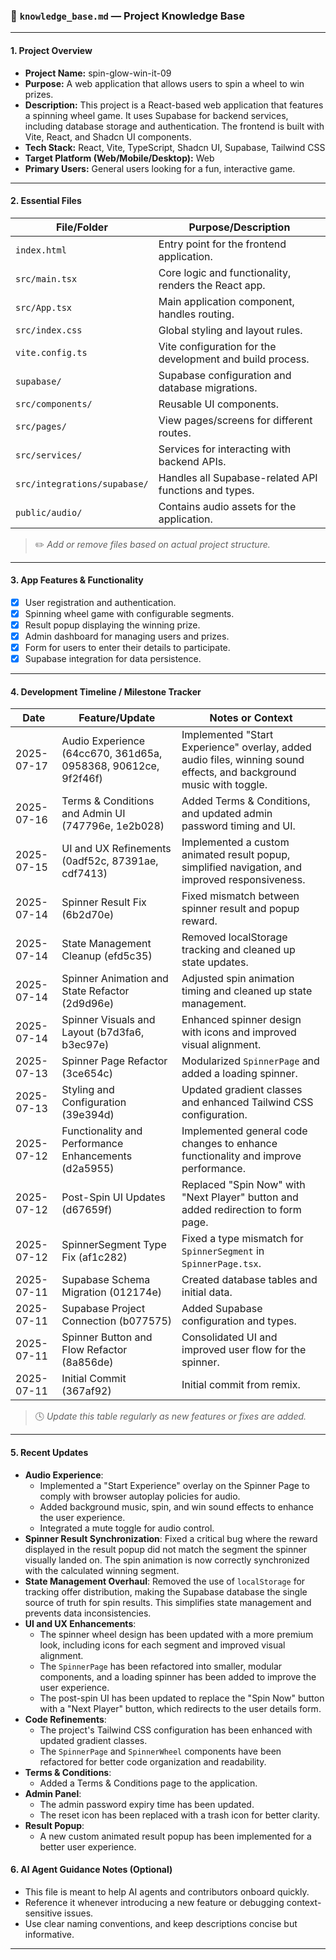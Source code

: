 ### 📘 `knowledge_base.md` — Project Knowledge Base

---

#### 1. **Project Overview**

* **Project Name:** spin-glow-win-it-09
* **Purpose:** A web application that allows users to spin a wheel to win prizes.
* **Description:** This project is a React-based web application that features a spinning wheel game. It uses Supabase for backend services, including database storage and authentication. The frontend is built with Vite, React, and Shadcn UI components.
* **Tech Stack:** React, Vite, TypeScript, Shadcn UI, Supabase, Tailwind CSS
* **Target Platform (Web/Mobile/Desktop):** Web
* **Primary Users:** General users looking for a fun, interactive game.

---

#### 2. **Essential Files**

| File/Folder                   | Purpose/Description                                      |
| ----------------------------- | ---------------------------------------------------------- |
| `index.html`                  | Entry point for the frontend application.                  |
| `src/main.tsx`                | Core logic and functionality, renders the React app.       |
| `src/App.tsx`                 | Main application component, handles routing.               |
| `src/index.css`               | Global styling and layout rules.                           |
| `vite.config.ts`              | Vite configuration for the development and build process.  |
| `supabase/`                   | Supabase configuration and database migrations.            |
| `src/components/`             | Reusable UI components.                                    |
| `src/pages/`                  | View pages/screens for different routes.                   |
| `src/services/`               | Services for interacting with backend APIs.                |
| `src/integrations/supabase/`  | Handles all Supabase-related API functions and types.      |
| `public/audio/`               | Contains audio assets for the application.                 |

> ✏️ *Add or remove files based on actual project structure.*

---

#### 3. **App Features & Functionality**

* [x] User registration and authentication.
* [x] Spinning wheel game with configurable segments.
* [x] Result popup displaying the winning prize.
* [x] Admin dashboard for managing users and prizes.
* [x] Form for users to enter their details to participate.
* [x] Supabase integration for data persistence.

---

#### 4. **Development Timeline / Milestone Tracker**

| Date       | Feature/Update                                       | Notes or Context                                                              |
| ---------- | ---------------------------------------------------- | ----------------------------------------------------------------------------- |
| 2025-07-17 | Audio Experience (64cc670, 361d65a, 0958368, 90612ce, 9f2f46f) | Implemented "Start Experience" overlay, added audio files, winning sound effects, and background music with toggle. |
| 2025-07-16 | Terms & Conditions and Admin UI (747796e, 1e2b028) | Added Terms & Conditions, and updated admin password timing and UI.           |
| 2025-07-15 | UI and UX Refinements (0adf52c, 87391ae, cdf7413)    | Implemented a custom animated result popup, simplified navigation, and improved responsiveness. |
| 2025-07-14 | Spinner Result Fix (6b2d70e)                         | Fixed mismatch between spinner result and popup reward.                       |
| 2025-07-14 | State Management Cleanup (efd5c35)                   | Removed localStorage tracking and cleaned up state updates.                   |
| 2025-07-14 | Spinner Animation and State Refactor (2d9d96e)       | Adjusted spin animation timing and cleaned up state management.               |
| 2025-07-14 | Spinner Visuals and Layout (b7d3fa6, b3ec97e)        | Enhanced spinner design with icons and improved visual alignment.             |
| 2025-07-13 | Spinner Page Refactor (3ce654c)                      | Modularized `SpinnerPage` and added a loading spinner.                        |
| 2025-07-13 | Styling and Configuration (39e394d)                  | Updated gradient classes and enhanced Tailwind CSS configuration.             |
| 2025-07-12 | Functionality and Performance Enhancements (d2a5955) | Implemented general code changes to enhance functionality and improve performance. |
| 2025-07-12 | Post-Spin UI Updates (d67659f)                       | Replaced "Spin Now" with "Next Player" button and added redirection to form page. |
| 2025-07-12 | SpinnerSegment Type Fix (af1c282)                    | Fixed a type mismatch for `SpinnerSegment` in `SpinnerPage.tsx`.              |
| 2025-07-11 | Supabase Schema Migration (012174e)                  | Created database tables and initial data.                                     |
| 2025-07-11 | Supabase Project Connection (b077575)                | Added Supabase configuration and types.                                       |
| 2025-07-11 | Spinner Button and Flow Refactor (8a856de)           | Consolidated UI and improved user flow for the spinner.                       |
| 2025-07-11 | Initial Commit (367af92)                             | Initial commit from remix.                                                    |

> 🕓 *Update this table regularly as new features or fixes are added.*

---

#### 5. **Recent Updates**

*   **Audio Experience**:
    *   Implemented a "Start Experience" overlay on the Spinner Page to comply with browser autoplay policies for audio.
    *   Added background music, spin, and win sound effects to enhance the user experience.
    *   Integrated a mute toggle for audio control.
*   **Spinner Result Synchronization**: Fixed a critical bug where the reward displayed in the result popup did not match the segment the spinner visually landed on. The spin animation is now correctly synchronized with the calculated winning segment.
*   **State Management Overhaul**: Removed the use of `localStorage` for tracking offer distribution, making the Supabase database the single source of truth for spin results. This simplifies state management and prevents data inconsistencies.
*   **UI and UX Enhancements**:
    *   The spinner wheel design has been updated with a more premium look, including icons for each segment and improved visual alignment.
    *   The `SpinnerPage` has been refactored into smaller, modular components, and a loading spinner has been added to improve the user experience.
    *   The post-spin UI has been updated to replace the "Spin Now" button with a "Next Player" button, which redirects to the user details form.
*   **Code Refinements**:
    *   The project's Tailwind CSS configuration has been enhanced with updated gradient classes.
    *   The `SpinnerPage` and `SpinnerWheel` components have been refactored for better code organization and readability.
*   **Terms & Conditions**:
    *   Added a Terms & Conditions page to the application.
*   **Admin Panel**:
    *   The admin password expiry time has been updated.
    *   The reset icon has been replaced with a trash icon for better clarity.
*   **Result Popup**:
    *   A new custom animated result popup has been implemented for a better user experience.

#### 6. **AI Agent Guidance Notes (Optional)**

* This file is meant to help AI agents and contributors onboard quickly.
* Reference it whenever introducing a new feature or debugging context-sensitive issues.
* Use clear naming conventions, and keep descriptions concise but informative.

---
